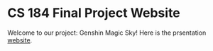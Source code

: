 # CS 184 Final Project Website

Welcome to our project: Genshin Magic Sky! Here is the prsentation [website](https://kingsleysitu.github.io).
